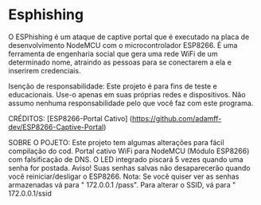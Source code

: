 # Esphishing
O ESPhishing é um ataque de captive portal que é executado na placa de desenvolvimento NodeMCU com o microcontrolador ESP8266. É uma ferramenta de engenharia social que gera uma rede WiFi de um determinado nome, atraindo as pessoas para se conectarem a ela e inserirem credenciais.

Isenção de responsabilidade:
Este projeto é para fins de teste e educacionais. Use-o apenas em suas próprias redes e dispositivos. Não assumo nenhuma responsabilidade pelo que você faz com este programa.

CRÉDITOS: 
[ESP8266-Portal Cativo] (https://github.com/adamff-dev/ESP8266-Captive-Portal)

SOBRE O POJETO: 
Este projeto tem algumas alterações para fácil compilação do cod. Portal cativo WiFi para NodeMCU (Módulo ESP8266) com falsificação de DNS. O LED integrado piscará 5 vezes quando uma senha for postada. Aviso! Suas senhas salvas não desaparecerão quando você reiniciar/desligar o ESP8266. Nota: Se você quiser ver as senhas armazenadas vá para " 172.0.0.1 /pass". Para alterar o SSID, vá para " 172.0.0.1/ssid 
